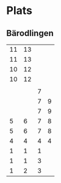# Plats

## Bärodlingen


|    |    |    |    |
|----|----|----|----|
| 11 | 13 |    |    |
| 11 | 13 |    |    |
| 10 | 12 |    |    |
| 10 | 12 |    |    |
|    |    |    |    |
|    |    |  7 |    |
|    |    |  7 |  9 |
|    |    |  7 |  9 |
|  5 |  6 |  7 |  8 |
|  5 |  6 |  7 |  8 |
|  4 |  4 |  4 |  4 |
|  1 |  1 |  1 |    |
|  1 |  1 |  3 |    |
|  1 |  2 |  3 |    |
